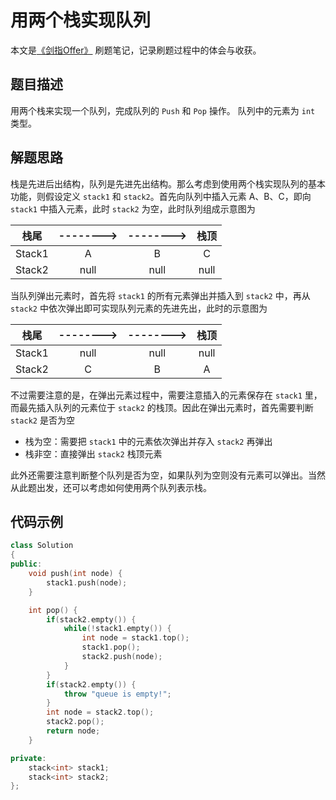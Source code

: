 # 用两个栈实现队列

本文是[《剑指Offer》](https://www.nowcoder.com/ta/coding-interviews?page=1) 刷题笔记，记录刷题过程中的体会与收获。

## 题目描述

用两个栈来实现一个队列，完成队列的 `Push` 和 `Pop` 操作。 队列中的元素为 `int` 类型。

## 解题思路

栈是先进后出结构，队列是先进先出结构。那么考虑到使用两个栈实现队列的基本功能，则假设定义 `stack1` 和 `stack2`。首先向队列中插入元素 A、B、C，即向 `stack1` 中插入元素，此时 `stack2` 为空，此时队列组成示意图为

|  栈尾  | --------> | --------> | 栈顶 |
| :----: | :-------: | :-------: | :--: |
| Stack1 |     A     |     B     |  C   |
| Stack2 |   null    |   null    | null |

当队列弹出元素时，首先将 `stack1` 的所有元素弹出并插入到 `stack2` 中，再从 `stack2` 中依次弹出即可实现队列元素的先进先出，此时的示意图为

|  栈尾  | --------> | --------> | 栈顶 |
| :----: | :-------: | :-------: | :--: |
| Stack1 |   null    |   null    | null |
| Stack2 |     C     |     B     |  A   |

不过需要注意的是，在弹出元素过程中，需要注意插入的元素保存在 `stack1` 里，而最先插入队列的元素位于 `stack2` 的栈顶。因此在弹出元素时，首先需要判断 `stack2` 是否为空

- 栈为空：需要把 `stack1` 中的元素依次弹出并存入 `stack2` 再弹出
- 栈非空：直接弹出 `stack2` 栈顶元素

此外还需要注意判断整个队列是否为空，如果队列为空则没有元素可以弹出。当然从此题出发，还可以考虑如何使用两个队列表示栈。

## 代码示例

```c++
class Solution
{
public:
    void push(int node) {
        stack1.push(node);
    }

    int pop() {
        if(stack2.empty()) {
            while(!stack1.empty()) {
                int node = stack1.top();
                stack1.pop();
                stack2.push(node);
            }
        }
        if(stack2.empty()) {
            throw "queue is empty!";
        }
        int node = stack2.top();
        stack2.pop();
        return node;
    }

private:
    stack<int> stack1;
    stack<int> stack2;
};
```

